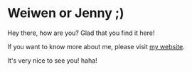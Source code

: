# Weiwen or Jenny ;)

Hey there, how are you? Glad that you find it here!

If you want to know more about me, please visit [my website](https://weiwenxu21.github.io).

It's very nice to see you! haha!

